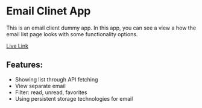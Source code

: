 # Email Clinet App

This is an email client dummy app. In this app, you can see a view a how the email list page looks with some functionality options.

<a href="https://email-client-fe.netlify.app/" target="_blank">Live Link</a>

## Features:

- Showing list through API fetching
- View separate email
- Filter: read, unread, favorites
- Using persistent storage technologies for email
